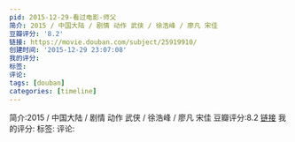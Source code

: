 ```yaml
---
pid: 2015-12-29-看过电影-师父
简介: 2015 / 中国大陆 / 剧情 动作 武侠 / 徐浩峰 / 廖凡 宋佳
豆瓣评分: '8.2'
链接: https://movie.douban.com/subject/25919910/
创建时间: '2015-12-29 23:07:08'
我的评分:
标签:
评论:
tags: [douban]
categories: [timeline]
---
```

简介:2015 / 中国大陆 / 剧情 动作 武侠 / 徐浩峰 / 廖凡 宋佳
豆瓣评分:8.2
[链接](https://movie.douban.com/subject/25919910/)
我的评分:
标签:
评论:
